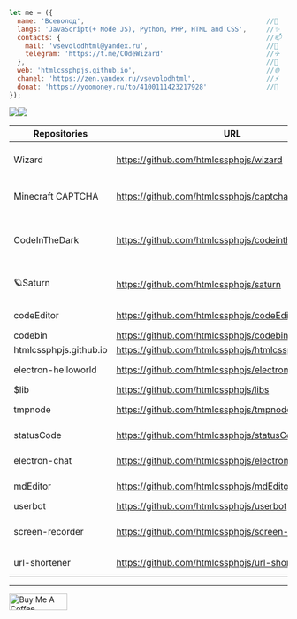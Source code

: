 ```javascript
let me = ({
  name: 'Всеволод',                                              //💬
  langs: 'JavaScript(+ Node JS), Python, PHP, HTML and CSS',     //✨
  contacts: {                                                    //📫
    mail: 'vsevolodhtml@yandex.ru',                              //📧
    telegram: 'https://t.me/C0deWizard'                          //✈
  },                                                             //👀
  web: 'htmlcssphpjs.github.io',                                 //🌐
  chanel: 'https://zen.yandex.ru/vsevolodhtml',                  //⚡
  donat: 'https://yoomoney.ru/to/4100111423217928'               //💸
});
```

<img src="https://github-readme-stats.vercel.app/api?username=htmlcssphpjs" style="max-width: 495px;display: inline-block;">

<img src="https://github-readme-stats.vercel.app/api/top-langs/?username=htmlcssphpjs&layout=compact" style="max-width: 350px;display: inline-block;float:left;">

<!--
**htmlcssphpjs/htmlcssphpjs** is a ✨ _special_ ✨ repository because its `README.md` (this file) appears on your GitHub profile.
-->



<!--
- 👯 I’m looking to collaborate on ...
- 🤔 I’m looking for help with ...
- 💬 Ask me about ...
- 😄 Pronouns: ...
- ⚡ Fun fact: ...
|  |  |  |
-->
| Repositories | URL | Description |
| ------ | ------ | ----- |
| Wizard | https://github.com/htmlcssphpjs/wizard | Лёгкий поисковик на Node JS |
| Minecraft CAPTCHA | https://github.com/htmlcssphpjs/captcha | Капча - игра майнкрафт |
| CodeInTheDark | https://github.com/htmlcssphpjs/codeinthedark | 💻Пиши код не видя результата! |
| 🪐Saturn | https://github.com/htmlcssphpjs/saturn | New mini and speedy browser |
| codeEditor | https://github.com/htmlcssphpjs/codeEditor | Electron editor code |
| codebin | https://github.com/htmlcssphpjs/codebin | CodeBin |
| htmlcssphpjs.github.io | https://github.com/htmlcssphpjs/htmlcssphpjs.github.io | My websait |
| electron-helloworld | https://github.com/htmlcssphpjs/electron-helloworld | Hello, Electron |
| $lib | https://github.com/htmlcssphpjs/libs | Lib js |
| tmpnode | https://github.com/htmlcssphpjs/tmpnode | Template node js |
| statusCode | https://github.com/htmlcssphpjs/statusCode | Node JS API |
| electron-chat | https://github.com/htmlcssphpjs/electron-chat | Electron chat |
| mdEditor | https://github.com/htmlcssphpjs/mdEditor | Mark Down editor |
| userbot | https://github.com/htmlcssphpjs/userbot | UserBot |
| screen-recorder | https://github.com/htmlcssphpjs/screen-recorder | Electron screen recorder |
| url-shortener | https://github.com/htmlcssphpjs/url-shortener | Url Shortener |

---

<a href="https://yoomoney.ru/to/4100111423217928" target="_blank"><img src="https://cdn.buymeacoffee.com/buttons/v2/default-white.png" alt="Buy Me A Coffee" style="height: 30px;width: 105px;"></a>
